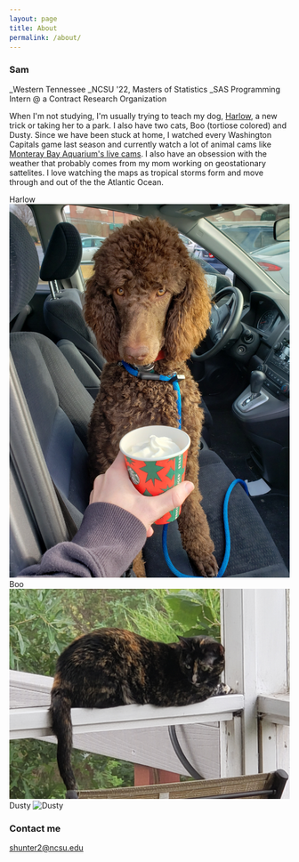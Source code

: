 ```yaml
---
layout: page
title: About
permalink: /about/
---
```


### Sam
_Western Tennessee
_NCSU '22, Masters of Statistics
_SAS Programming Intern @ a Contract Research Organization



When I'm not studying, I'm usually trying to teach my dog, [Harlow](https://en.wikipedia.org/wiki/Harlow_Shapley), a new trick or taking her to a park. I also have two cats, Boo (tortiose colored) and Dusty. Since we have been stuck at home, I watched every Washington Capitals game last season and currently watch a lot of animal cams like [Monteray Bay Aquarium's live cams](https://www.montereybayaquarium.org/animals/live-cams/sea-otter-cam). I also have an obsession with the weather that probably comes from my mom working on geostationary sattelites. I love watching the maps as tropical storms form and move through and out of the the Atlantic Ocean.

Harlow
![Harlow](https://raw.githubusercontent.com/sammhunter/sammhunter.github.io/master/images/harlow.jpg)
Boo
![Boo](https://raw.githubusercontent.com/sammhunter/sammhunter.github.io/master/images/boo.jpg)
Dusty
![Dusty](https://raw.githubusercontent.com/sammhunter/sammhunter.github.io/master/images/dusty.jpg)

### Contact me

[shunter2@ncsu.edu](mailto:shunter2@ncsu.edu)
